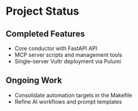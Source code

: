 # Project Status

## Completed Features
- Core conductor with FastAPI API
- MCP server scripts and management tools
- Single-server Vultr deployment via Pulumi

## Ongoing Work
- Consolidate automation targets in the Makefile
- Refine AI workflows and prompt templates
